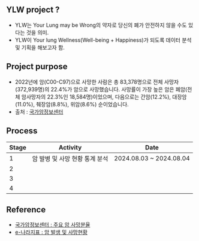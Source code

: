 ## YLW project ?
- YLW는 Your Lung may be Wrong의 약자로 당신의 폐가 안전하지 않을 수도 있다는 것을 의미.
- YLW이 Your lung Wellness(Well-being + Happiness)가 되도록 데이터 분석 및 기획을 해보고자 함.

## Project purpose
- 2022년에 암(C00-C97)으로 사망한 사람은 총 83,378명으로 전체 사망자(372,939명)의 22.4%가 암으로 사망했습니다.
사망률이 가장 높은 암은 폐암(전체 암사망자의 22.3%인 18,584명)이었으며, 다음으로는 간암(12.2%), 대장암(11.0%), 췌장암(8.8%), 위암(8.6%) 순이었습니다.
- 출처 :  [국가암정보센터](https://www.cancer.go.kr/lay1/S1T645C646/contents.do)

## Process

|Stage|Activity|Date|
|--|--|--|
|1|암 발병 및 사망 현황 통계 분석|2024.08.03 ~ 2024.08.04|
|2|||
|3|||
|4|||

## Reference
- [국가암정보센터 : 주요 암 사망분율](https://www.cancer.go.kr/lay1/S1T645C646/contents.do)
- [e-나라지표 : 암 발생 및 사망현황](https://www.index.go.kr/unity/potal/main/EachDtlPageDetail.do?idx_cd=2770)